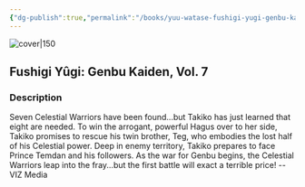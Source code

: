 ```yaml
---
{"dg-publish":true,"permalink":"/books/yuu-watase-fushigi-yugi-genbu-kaiden-vol-7/","title":"\"Fushigi Yûgi: Genbu Kaiden, Vol. 7\"","tags":["manga","romance","Fantasy"]}
---
```




![cover|150](http://books.google.com/books/content?id=OUnwAQAAQBAJ&printsec=frontcover&img=1&zoom=1&source=gbs_api)

## Fushigi Yûgi: Genbu Kaiden, Vol. 7

### Description

Seven Celestial Warriors have been found...but Takiko has just learned that eight are needed. To win the arrogant, powerful Hagus over to her side, Takiko promises to rescue his twin brother, Teg, who embodies the lost half of his Celestial power. Deep in enemy territory, Takiko prepares to face Prince Temdan and his followers. As the war for Genbu begins, the Celestial Warriors leap into the fray...but the first battle will exact a terrible price! -- VIZ Media
```